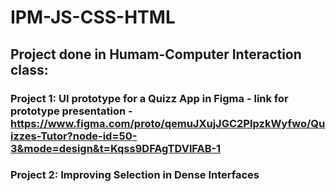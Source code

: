 # IPM-JS-CSS-HTML

## Project done in Humam-Computer Interaction class: 
### Project 1: UI prototype for a Quizz App in Figma - link for prototype presentation - https://www.figma.com/proto/qemuJXujJGC2PIpzkWyfwo/Quizzes-Tutor?node-id=50-3&mode=design&t=Kqss9DFAgTDVlFAB-1
### Project 2: Improving Selection in Dense Interfaces
